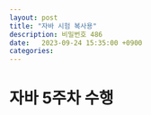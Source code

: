```yaml
---
layout: post
title: "자바 시험 복사용"
description: 비밀번호 486
date:   2023-09-24 15:35:00 +0900
categories: 
---
```

# 자바 5주차 수행

```java
```